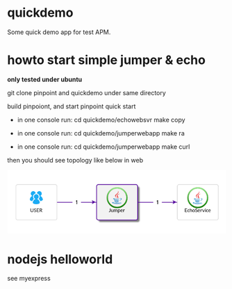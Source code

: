 # quickdemo
Some quick demo app for test APM.

# howto start simple jumper & echo
**only tested under ubuntu**

git clone pinpoint and quickdemo under same directory

build pinpoiont, and start pinpoint quick start

* in one console run:
cd quickdemo/echowebsvr
make copy

* in one console run:
cd quickdemo/jumperwebapp
make ra

* in one console run:
cd quickdemo/jumperwebapp
make curl

then you should see topology like below in web

![topology](doc/jumper-echo-map.png)

# nodejs helloworld
see myexpress
